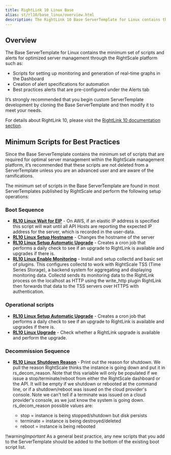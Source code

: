 ```yaml
---
title: RightLink 10 Linux Base
alias: st/rl10/base_linux/overview.html
description: The RightLink 10 Base ServerTemplate for Linux contains the minimum set of scripts and alerts for optimized server management through the RightScale platform.
---
```


## Overview

The Base ServerTemplate for Linux contains the minimum set of scripts and alerts for optimized server management through the RightScale platform such as:

* Scripts for setting up monitoring and generation of real-time graphs in the Dashboard
* Creation of alert specifications for automation
* Best practices alerts that are pre-configured under the Alerts tab

It’s strongly recommended that you begin custom ServerTemplate development by cloning the Base ServerTemplate and then modify it to meet your needs.

For details about RightLink 10, please visit the [RightLink 10 documentation section](/rl10).

## Minimum Scripts for Best Practices

Since the Base ServerTemplate contains the minimum set of scripts that are required for optimal server management within the RightScale management platform, it’s recommended that these scripts are not deleted from a ServerTemplate unless you are an advanced user and are aware of the ramifications.

The minimum set of scripts in the Base ServerTemplate are found in most ServerTemplates published by RightScale and perform the following setup operations:

### Boot Sequence
* **[RL10 Linux Wait for EIP](http://www.rightscale.com/library/right_scripts/RL10-Linux-Wait-For-EIP/lineage/55955)** -  On AWS, if an elastic IP address is specified this script will wait until all API Hosts are reporting the expected IP address for the server, which is recorded in the user-data.
* **[RL10 Linux Setup Hostname](http://www.rightscale.com/library/right_scripts/RL10-Linux-Setup-Hostname/lineage/55956)** - Changes the hostname of the server
* **[RL10 Linux Setup Automatic Upgrade](http://www.rightscale.com/library/right_scripts/RL10-Linux-Setup-Automatic-Upg/lineage/55953)** - Creates a cron job that performs a daily check to see if an upgrade to RightLink is available and upgrades if there is.
* **[RL10 Linux Enable Monitoring](http://www.rightscale.com/library/right_scripts/RL10-Linux-Enable-Monitoring/lineage/57611)** - Install and setup collectd and basic set of plugins. This configures collectd to work with RightScale TSS (Time Series Storage), a backend system for aggregating and displaying monitoring data. Collectd sends its monitoring data to the RightLink process on the localhost as HTTP using the write_http plugin RightLink then forwards that data to the TSS servers over HTTPS with authentication.

### Operational scripts
* **[RL10 Linux Setup Automatic Upgrade](http://www.rightscale.com/library/right_scripts/RL10-Linux-Setup-Automatic-Upg/lineage/55953)** - Creates a cron job that performs a daily check to see if an upgrade to RightLink is available and upgrades if there is.
* **[RL10 Linux Upgrade](http://www.rightscale.com/library/right_scripts/RL10-Linux-Upgrade/lineage/55957)** - Check whether a RightLink upgrade is available and perform the upgrade.

### Decommission Sequence
* **[RL10 Linux Shutdown Reason](http://www.rightscale.com/library/right_scripts/RL10-Linux-Shutdown-Reason/lineage/55954)** -  Print out the reason for shutdown. We pull the reason RightScale thinks the instance is going down and put it in rs_decom_reason. Note that this variable will only be populated if we issue a stop/terminate/reboot from either the RightScale dashboard or the API. It will be empty if we shutdown or rebooted at the command line, or if a shutdown/reboot was issued on the cloud provider's console. Note we can't tell if a terminate was issued on a cloud provider's console, as we just know the system is going down. rs_decom_reason possible values are:

  * stop = instance is being stopped/shutdown but disk persists
  * terminate = instance is being destroyed/deleted
  * reboot = instance is being rebooted


!!warning*Important* As a general best practice, any new scripts that you add to the ServerTemplate should be added to the bottom of the existing boot script list.
